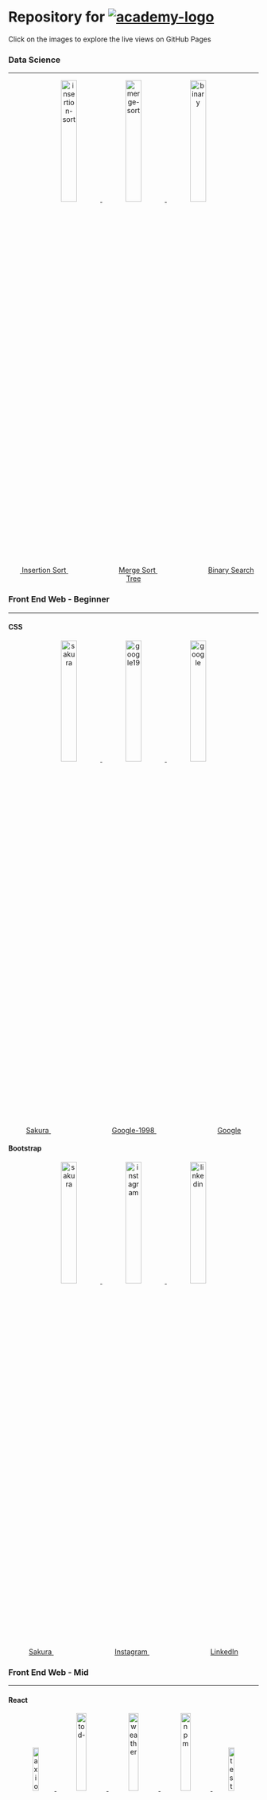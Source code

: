 # **Repository for [![academy-logo](https://github.com/kaylaa0/patika/assets/107824429/c85278d7-4d11-4056-b6b4-fb70bc3faaa5)](https://www.patika.dev/)**

Click on the images to explore the live views on GitHub Pages

### Data Science
<hr/>

<div align="center">
    <a href="https://kaylaa0.github.io/patika/data-science/data-structures-and-algorithms/insertion-sort">
      <img src="https://github-production-user-asset-6210df.s3.amazonaws.com/107824429/253803535-2b305ba4-956b-4a2a-b225-0bdf00e790b9.jpg" alt="insertion-sort" style="width:25%;">
    </a>
    <a href="https://kaylaa0.github.io/patika/data-science/data-structures-and-algorithms/merge-sort">
      <img src="https://github-production-user-asset-6210df.s3.amazonaws.com/107824429/253803532-10ca18d8-b5fd-4ee2-b966-cee9c916c94b.jpg" alt="merge-sort" style="width:25%;">
    </a>
    <a href="https://kaylaa0.github.io/patika/data-science/data-structures-and-algorithms/binary-search-tree">
      <img src="https://github-production-user-asset-6210df.s3.amazonaws.com/107824429/253803537-fe5027d6-36c3-438d-8277-e4f9fb907895.jpg" alt="binary" style="width:25%;">
    </a>
</div>
<div align="center">
    &emsp;<a href="https://kaylaa0.github.io/patika/data-science/data-structures-and-algorithms/insertion-sort">
      <span>Insertion Sort</span>
    </a>&emsp;&emsp;&emsp;&emsp;&emsp;&emsp;&emsp;
    <a href="https://kaylaa0.github.io/patika/data-science/data-structures-and-algorithms/merge-sort">
      <span>Merge Sort</span>
    </a>&emsp;&emsp;&emsp;&emsp;&emsp;&emsp;&emsp;
    <a href="https://kaylaa0.github.io/patika/data-science/data-structures-and-algorithms/binary-search-tree">
      <span>Binary Search Tree</span>
    </a>
</div>

### Front End Web - Beginner
<hr/>

#### CSS

<div align="center">
    <a href="https://kaylaa0.github.io/patika/front-end-web/1-beginner/css/homework-1/">
      <img src="https://github-production-user-asset-6210df.s3.amazonaws.com/107824429/253803538-44dd0928-a29d-496b-87ce-7165b7978ef2.jpg" alt="sakura" style="width:25%;">
    </a>
    <a href="https://kaylaa0.github.io/patika/front-end-web/1-beginner/css/homework-2/">
      <img src="https://github-production-user-asset-6210df.s3.amazonaws.com/107824429/253803540-e301c2d8-716a-4469-85c4-0676fb2dce07.jpg" alt="google19" style="width:25%;">
    </a>
    <a href="https://kaylaa0.github.io/patika/front-end-web/1-beginner/css/homework-3/">
      <img src="https://github-production-user-asset-6210df.s3.amazonaws.com/107824429/253803541-168c1cc9-cf31-4c20-9b05-c1d656a14455.jpg" alt="google" style="width:25%;">
    </a>
</div>
<div align="center">
    <a href="https://kaylaa0.github.io/patika/front-end-web/1-beginner/css/homework-1/">
      <span>Sakura</span>
    </a>&emsp;&emsp;&emsp;&emsp;&emsp;&emsp;&emsp;&emsp;&ensp;
    <a href="https://kaylaa0.github.io/patika/front-end-web/1-beginner/css/homework-2/">
      <span>Google-1998</span>
    </a>&emsp;&emsp;&emsp;&emsp;&emsp;&emsp;&emsp;&emsp;&ensp;
    <a href="https://kaylaa0.github.io/patika/front-end-web/1-beginner/css/homework-3/">
      <span>Google</span>
    </a>
</div>

#### Bootstrap

<div align="center">
    <a href="https://kaylaa0.github.io/patika/front-end-web/1-beginner/bootstrap/homework-1/">
      <img src="https://github-production-user-asset-6210df.s3.amazonaws.com/107824429/253803542-2f0ba480-a30f-4ff1-ab61-4509d7681a75.jpg" alt="sakura" style="width:25%;">
    </a>
    <a href="https://kaylaa0.github.io/patika/front-end-web/1-beginner/bootstrap/homework-2/">
      <img src="https://github-production-user-asset-6210df.s3.amazonaws.com/107824429/253803543-d5f9c20f-e594-4a53-addb-ba73bd4ffc83.jpg" alt="instagram" style="width:25%;">
    </a>
    <a href="https://kaylaa0.github.io/patika/front-end-web/1-beginner/bootstrap/homework-3/">
      <img src="https://github-production-user-asset-6210df.s3.amazonaws.com/107824429/253803544-b9e4091f-79b0-4a59-b7de-428beece565b.jpg" alt="linkedin" style="width:25%;">
    </a>
</div>
<div align="center">
    <a href="https://kaylaa0.github.io/patika/front-end-web/1-beginner/bootstrap/homework-1/">
      <span>Sakura</span>
    </a>&emsp;&emsp;&emsp;&emsp;&emsp;&emsp;&emsp;&emsp;&ensp;
    <a href="https://kaylaa0.github.io/patika/front-end-web/1-beginner/bootstrap/homework-2/">
      <span>Instagram</span>
    </a>&emsp;&emsp;&emsp;&emsp;&emsp;&emsp;&emsp;&emsp;&ensp;
    <a href="https://kaylaa0.github.io/patika/front-end-web/1-beginner/bootstrap/homework-3/">
      <span>LinkedIn</span>
    </a>
</div>

### Front End Web - Mid
<hr/>

#### React

<div align="center">
    <a href="https://github.com/kaylaa0/patika/tree/main/front-end-web/2-mid/react/homework-1">
      <img src="https://github-production-user-asset-6210df.s3.amazonaws.com/107824429/266740706-9a242704-4da8-4f11-910a-bc653c0e8712.jpg" alt="axios" style="width:15%;">
    </a>
    <a href="https://kaylaa0.github.io/patika/front-end-web/2-mid/react/homework-2/build/">
      <img src="https://github-production-user-asset-6210df.s3.amazonaws.com/107824429/266739936-665a42d9-80e5-4165-8bfd-d632040c5349.jpg" alt="tod-" style="width:20%;">
    </a>
    <a href="https://kaylaa0.github.io/patika/front-end-web/2-mid/react/homework-3/build/">
      <img src="https://github-production-user-asset-6210df.s3.amazonaws.com/107824429/266739979-f47f36e0-3b49-4721-b1a4-ba0b0763da63.jpg" alt="weather" style="width:20%;">
    </a>
    <a href="https://www.npmjs.com/package/sakura-button">
      <img src="https://github-production-user-asset-6210df.s3.amazonaws.com/107824429/266740072-5a46818b-f6ff-496e-98b1-ddde0e002c01.jpg" alt="npm" style="width:20%;">
    </a>
    <a href="https://kaylaa0.github.io/patika/front-end-web/2-mid/react/homework-5/">
      <img src="https://github-production-user-asset-6210df.s3.amazonaws.com/107824429/266740012-ffda375d-8a25-4aa3-b49f-ad9f1957fb42.jpg" alt="tests" style="width:15%;">
    </a>
</div>
<div align="center">
    <a href="https://github.com/kaylaa0/patika/tree/main/front-end-web/2-mid/react/homework-1">
      <span>Axios</span>
    </a>&emsp;&emsp;&emsp;&emsp;&emsp;&emsp;&ensp;
    <a href="https://kaylaa0.github.io/patika/front-end-web/2-mid/react/homework-2/build/">
      <span>To-Do</span>
    </a>&emsp;&emsp;&emsp;&emsp;&emsp;&emsp;&emsp;
    <a href="https://kaylaa0.github.io/patika/front-end-web/2-mid/react/homework-3/build/">
      <span>Weather</span>
    </a>&emsp;&emsp;&emsp;&emsp;&emsp;&emsp;&emsp;
    <a href="https://www.npmjs.com/package/sakura-button">
      <span>NPM</span>
    </a>&emsp;&emsp;&emsp;&emsp;&emsp;&emsp;&ensp;
    <a href="https://kaylaa0.github.io/patika/front-end-web/2-mid/react/homework-5/">
      <span>Tests</span>
    </a>
</div>

#### Redux - Homeworks

<div align="center">
    <a href="https://kaylaa0.github.io/patika/front-end-web/2-mid/redux/homework-1/build/">
      <img src="https://github-production-user-asset-6210df.s3.amazonaws.com/107824429/266784894-80444a7f-ed82-4ad8-ac68-863c93d61ca4.jpg" alt="notesapp" style="width:25%;">
    </a>
    <a href="https://kaylaa0.github.io/patika/front-end-web/2-mid/redux/homework-2/build/">
      <img src="https://github-production-user-asset-6210df.s3.amazonaws.com/107824429/266793401-4c35f719-2d08-476d-a372-77c63c436305.jpg" alt="spend" style="width:25%;">
    </a>
    <a href="https://kaylaa0.github.io/patika/front-end-web/2-mid/redux/homework-3/build/">
      <img src="https://github-production-user-asset-6210df.s3.amazonaws.com/107824429/266803655-68883c2f-bf07-46b8-8850-e962a3b98b57.jpg" alt="pokememory" style="width:25%;">
    </a>
</div>
<div align="center">
    <a href="https://kaylaa0.github.io/patika/front-end-web/2-mid/redux/homework-1/build/">
      <span>NotesApp</span>
    </a>&emsp;&emsp;&emsp;&emsp;&emsp;&emsp;&emsp;&emsp;&ensp;
    <a href="https://kaylaa0.github.io/patika/front-end-web/2-mid/redux/homework-2/build/">
      <span>Spend</span>
    </a>&emsp;&emsp;&emsp;&emsp;&emsp;&emsp;&emsp;&emsp;&ensp;
    <a href="https://kaylaa0.github.io/patika/front-end-web/2-mid/redux/homework-3/build/">
      <span>Pokémemory</span>
    </a>
</div>

#### Redux - Projects

<div align="center">
    <a href="https://kaylaa0.github.io/patika/front-end-web/2-mid/redux/project-1/build/">
      <img src="https://github-production-user-asset-6210df.s3.amazonaws.com/107824429/266845719-305b5fda-86bc-47c5-a712-842919578bd9.jpg" alt="baconipsum" width="25%">
    </a>
    <a href="https://kaylaa0.github.io/patika/front-end-web/2-mid/redux/project-2/build/">
      <img src="https://github-production-user-asset-6210df.s3.amazonaws.com/107824429/266852169-3cf266df-5e8c-49ef-bc37-b9fbbb85f230.jpg" alt="markdown" style="width:25%;">
    </a>
    <a href="https://kaylaa0.github.io/patika/front-end-web/2-mid/redux/project-3/build/">
      <img src="https://github-production-user-asset-6210df.s3.amazonaws.com/107824429/266868807-71d3827b-f710-4295-8e67-a69ba591825a.jpg" alt="covid19" style="width:25%;">
    </a>
</div>
<div align="center">
    <a href="https://kaylaa0.github.io/patika/front-end-web/2-mid/redux/project-1/build/">
      <span>Baconipsum</span>
    </a>&emsp;&emsp;&emsp;&emsp;&emsp;&emsp;&emsp;&ensp;
    <a href="https://kaylaa0.github.io/patika/front-end-web/2-mid/redux/project-2/build/">
      <span>Markdown</span>
    </a>&emsp;&emsp;&emsp;&emsp;&emsp;&emsp;&emsp;&emsp;&ensp;
    <a href="https://kaylaa0.github.io/patika/front-end-web/2-mid/redux/project-3/build/">
      <span>Covid-19</span>
    </a>
</div>
<div align="center">
    <a href="https://kaylaa0.github.io/patika/front-end-web/2-mid/redux/project-4/build/">
      <img src="https://github-production-user-asset-6210df.s3.amazonaws.com/107824429/266873603-525b0aa1-ceba-4ffd-91e0-24c12a8e0ef1.jpg" alt="weather" style="width:25%;">
    </a>
    <a href="https://kaylaa0.github.io/patika/front-end-web/2-mid/redux/project-5/build/">
      <img src="https://github-production-user-asset-6210df.s3.amazonaws.com/107824429/266891140-fb7e6f3e-c8d7-4310-866e-5925ff9d1971.jpg" alt="speedtype" style="width:25%;">
    </a>
    <a href="https://kaylaa0.github.io/patika/front-end-web/2-mid/redux/project-6/build/">
      <img src="https://github-production-user-asset-6210df.s3.amazonaws.com/107824429/267186843-dec23564-dc95-4528-b9ac-2d323db63e71.jpg" alt="checkers" alt="linkedin" style="width:25%;">
    </a>
</div>
<div align="center">
    <a href="https://kaylaa0.github.io/patika/front-end-web/2-mid/redux/project-4/build/">
      <span>Weather</span>
    </a>&emsp;&emsp;&emsp;&emsp;&emsp;&emsp;&emsp;&emsp;&ensp;
    <a href="https://kaylaa0.github.io/patika/front-end-web/2-mid/redux/project-5/build/">
      <span>Speedtype</span>
    </a>&emsp;&emsp;&emsp;&emsp;&emsp;&emsp;&emsp;&emsp;&ensp;
    <a href="https://kaylaa0.github.io/patika/front-end-web/2-mid/redux/project-6/build/">
      <span>Checkers</span>
    </a>
</div>

### Front End Web - Advanced
<hr/>

#### GraphQL - Homeworks

<div align="center">
    <a href="https://github.com/kaylaa0/patika/tree/main/front-end-web/3-advanced/graphql/homework-1">
      <img src="https://github-production-user-asset-6210df.s3.amazonaws.com/107824429/270144606-d55bcb61-799e-4d60-b401-d241d88a5fb7.jpg" alt="schema" style="width:25%;">
    </a>
    <a href="https://github.com/kaylaa0/patika/tree/main/front-end-web/3-advanced/graphql/homework-2">
      <img src="https://github-production-user-asset-6210df.s3.amazonaws.com/107824429/270144634-2ba3306c-586c-4a03-9933-e12b9ccd9b7c.jpg" alt="mutations" style="width:25%;">
    </a>
    <a href="https://github.com/kaylaa0/patika/tree/main/front-end-web/3-advanced/graphql/homework-3">
      <img src="https://github-production-user-asset-6210df.s3.amazonaws.com/107824429/270144648-eb2fd7f2-ebc8-4145-ba45-937d3b7a4069.jpg" alt="yoga" style="width:25%;">
    </a>
</div>
<div align="center">
    <a href="https://github.com/kaylaa0/patika/tree/main/front-end-web/3-advanced/graphql/homework-1">
      <span>Schema</span>
    </a>&emsp;&emsp;&emsp;&emsp;&emsp;&emsp;&emsp;&emsp;&emsp;
    <a href="https://github.com/kaylaa0/patika/tree/main/front-end-web/3-advanced/graphql/homework-2">
      <span>Mutations</span>
    </a>&emsp;&emsp;&emsp;&emsp;&emsp;&emsp;&emsp;&emsp;&emsp;&ensp;
    <a href="https://github.com/kaylaa0/patika/tree/main/front-end-web/3-advanced/graphql/homework-3">
      <span>Yoga</span>
    </a>
</div>
<div align="center">
    <a href="https://github.com/kaylaa0/patika/tree/main/front-end-web/3-advanced/graphql/homework-4">
      <img src="https://github-production-user-asset-6210df.s3.amazonaws.com/107824429/268476628-0faba617-46a8-48ef-9195-ea9af4fa9726.jpg" alt="hologala-1" style="width:25%;">
    </a>
    <a href="https://github.com/kaylaa0/patika/tree/main/front-end-web/3-advanced/graphql/homework-5">
      <img src="https://github-production-user-asset-6210df.s3.amazonaws.com/107824429/268479678-44828e5f-a96b-42ba-af37-5e6c8c4266ee.jpg" alt="hologala-2" style="width:25%;">
    </a>
    <a href="https://github.com/kaylaa0/patika/tree/main/front-end-web/3-advanced/graphql/homework-6">
      <img src="https://github-production-user-asset-6210df.s3.amazonaws.com/107824429/268520867-97b4002b-2357-4309-bcbd-c799fc5b47fc.jpg" alt="hologala-3" style="width:25%;">
    </a>
</div>
<div align="center">
    <a href="https://github.com/kaylaa0/patika/tree/main/front-end-web/3-advanced/graphql/homework-4">
      <span>Hologala-1</span>
    </a>&emsp;&emsp;&emsp;&emsp;&emsp;&emsp;&emsp;&emsp;
    <a href="https://github.com/kaylaa0/patika/tree/main/front-end-web/3-advanced/graphql/homework-5">
      <span>Hologala-2</span>
    </a>&emsp;&emsp;&emsp;&emsp;&emsp;&emsp;&emsp;&emsp;
    <a href="https://github.com/kaylaa0/patika/tree/main/front-end-web/3-advanced/graphql/homework-6">
      <span>Hologala-3</span>
    </a>
</div>

#### GraphQL - Projects

<div align="center">
    <a href="https://github.com/kaylaa0/patika/tree/main/front-end-web/3-advanced/graphql/project-1">
      <img src="https://github-production-user-asset-6210df.s3.amazonaws.com/107824429/270145108-98fb6d51-03ba-4d71-844e-e5c6470d54c9.jpg" alt="countries" style="width:20%;">
    </a>
    <a href="https://kaylaa0.github.io/patika/front-end-web/3-advanced/graphql/project-2/build/">
      <img src="https://github-production-user-asset-6210df.s3.amazonaws.com/107824429/268823174-60474d37-ae47-4b35-bd5d-766978524b70.jpg" alt="rickandmorty" width="20%">
    </a>
    <a href="https://github.com/kaylaa0/patika/tree/main/front-end-web/3-advanced/graphql/project-3">
      <img src="https://github-production-user-asset-6210df.s3.amazonaws.com/107824429/268844878-d7cb94be-cd6c-4843-88c8-e1da716a4629.jpg" alt="messages" style="width:20%;">
    </a>
    <a href="https://github.com/kaylaa0/patika/tree/main/front-end-web/3-advanced/graphql/project-4">
      <img src="https://github-production-user-asset-6210df.s3.amazonaws.com/107824429/269161772-af06851c-0db2-4b76-adce-27429146b118.png" alt="votes" style="width:20%;">
    </a>
</div>
<div align="center">
    <a href="https://github.com/kaylaa0/patika/tree/main/front-end-web/3-advanced/graphql/project-1">
      <span>Countries</span>
    </a>&emsp;&emsp;&emsp;&emsp;&emsp;
    <a href="https://kaylaa0.github.io/patika/front-end-web/3-advanced/graphql/project-2/build/">
      <span>Rick and Morty</span>
    </a>&emsp;&emsp;&emsp;&emsp;&ensp;
    <a href="https://github.com/kaylaa0/patika/tree/main/front-end-web/3-advanced/graphql/project-3">
      <span>Messages</span>
    </a>&emsp;&emsp;&emsp;&emsp;&emsp;&emsp;&ensp;
    <a href="https://github.com/kaylaa0/patika/tree/main/front-end-web/3-advanced/graphql/project-4">
      <span>Votes</span>
    </a>
</div>

#### Projects

<div align="center">
    <a href="https://kaylaa0.github.io/patika/front-end-web/3-advanced/projects/project-1/build/">
      <img src="https://github-production-user-asset-6210df.s3.amazonaws.com/107824429/269398821-50a607e6-7805-439e-881a-2ef2e24fae6a.jpg" alt="bmi" style="width:25%;">
    </a>
    <a href="https://kaylaa0.github.io/patika/front-end-web/3-advanced/projects/project-2/build/">
      <img src="https://github-production-user-asset-6210df.s3.amazonaws.com/107824429/269477156-7c09e8fa-61d2-45da-9fed-1c090b63631e.jpg" alt="cyberbazaar" style="width:25%;">
    </a>
    <a href="https://kaylaa0.github.io/patika/front-end-web/3-advanced/projects/project-3/build/">
      <img src="https://github-production-user-asset-6210df.s3.amazonaws.com/107824429/269703808-a87096bf-3ae2-4987-a1d7-24a294d2a017.jpg" alt="notes" style="width:25%;">
    </a>
</div>
<div align="center">
    <a href="https://kaylaa0.github.io/patika/front-end-web/3-advanced/projects/project-1/build/">
      <span>BMI Calculator</span>
    </a>&emsp;&emsp;&emsp;&emsp;&emsp;&emsp;&emsp;
    <a href="https://kaylaa0.github.io/patika/front-end-web/3-advanced/projects/project-2/build/">
      <span>Cyberbazaar</span>
    </a>&emsp;&emsp;&emsp;&emsp;&emsp;&emsp;&emsp;
    <a href="https://kaylaa0.github.io/patika/front-end-web/3-advanced/projects/project-3/build/">
      <span>NeonNotes</span>
    </a>
</div>
<div align="center">
    <a href="https://kaylaa0.github.io/patika/front-end-web/3-advanced/projects/project-4/build/">
      <img src="https://github-production-user-asset-6210df.s3.amazonaws.com/107824429/269777866-43547eb8-7cca-4316-a44a-a62b2eab6a35.jpg" alt="portfolio" style="width:25%;">
    </a>
    <a href="https://kaylaa0.github.io/patika/front-end-web/3-advanced/projects/project-5/client/build/">
      <img src="https://github-production-user-asset-6210df.s3.amazonaws.com/107824429/269878188-f2664164-a238-4232-91b7-742f73fd16d7.jpg" alt="luminova" style="width:25%;">
    </a>
    <a href="https://kaylaa0.github.io/patika/front-end-web/3-advanced/projects/project-6/build/">
      <img src="https://github-production-user-asset-6210df.s3.amazonaws.com/107824429/270071617-20891203-27d6-4c1b-9e95-149c8c42465c.jpg" alt="cybercoin" style="width:25%;">
    </a>
</div>
<div align="center">
    <a href="https://kaylaa0.github.io/patika/front-end-web/3-advanced/projects/project-4/build/">
      <span>Portfolio</span>
    </a>&emsp;&emsp;&emsp;&emsp;&emsp;&emsp;&emsp;&emsp;&ensp;
    <a href="https://kaylaa0.github.io/patika/front-end-web/3-advanced/projects/project-5/client/build/">
      <span>Luminova</span>
    </a>&emsp;&emsp;&emsp;&emsp;&emsp;&emsp;&emsp;&emsp;&ensp;
    <a href="https://kaylaa0.github.io/patika/front-end-web/3-advanced/projects/project-6/build/">
      <span>Cybercoin</span>
    </a>
</div>
<div align="center">
    <a href="https://kaylaa0.github.io/patika/front-end-web/3-advanced/projects/project-7/build/">
      <img src="https://github-production-user-asset-6210df.s3.amazonaws.com/107824429/270075756-53435312-7087-40e8-839e-b4fda6f9b6e1.jpg" alt="pokememory" style="width:20%;">
    </a>
    <a href="https://kaylaa0.github.io/patika/front-end-web/3-advanced/projects/project-8/build/">
      <img src="https://github-production-user-asset-6210df.s3.amazonaws.com/107824429/270082069-bbe06fe0-bc3e-45c2-bf9f-547a28e203ac.jpg" alt="openlibrary" style="width:20%;">
    </a>
    <a href="https://kaylaa0.github.io/patika/front-end-web/3-advanced/projects/project-9/build/">
      <img src="https://github-production-user-asset-6210df.s3.amazonaws.com/107824429/270089794-5c8e4f3d-f642-477a-a955-5cce3b5a477a.jpg" alt="じゃんけん" style="width:20%;">
    </a>
    <a href="https://kaylaa0.github.io/patika/front-end-web/3-advanced/projects/project-10/build/">
      <img src="https://github-production-user-asset-6210df.s3.amazonaws.com/107824429/270144770-10953c80-9f2e-475a-8105-b9152b3d22c9.jpg" alt="formbuilder" style="width:20%;">
    </a>
</div>
<div align="center">
    <a href="https://kaylaa0.github.io/patika/front-end-web/3-advanced/projects/project-7/build/">
      <span>Pokémemory</span>
    </a>&emsp;&emsp;&emsp;&emsp;&ensp;
    <a href="https://kaylaa0.github.io/patika/front-end-web/3-advanced/projects/project-8/build/">
      <span>OpenLibrary</span>
    </a>&emsp;&emsp;&emsp;&emsp;&emsp;
    <a href="https://kaylaa0.github.io/patika/front-end-web/3-advanced/projects/project-9/build/">
      <span>じゃんけん</span>
    </a>&emsp;&emsp;&emsp;&emsp;&ensp;
    <a href="https://kaylaa0.github.io/patika/front-end-web/3-advanced/projects/project-10/build/">
      <span>Form Builder</span>
    </a>
</div>


## Author

Kayla Akyüz - kaylakyuz@gmail.com

[![LinkedIn][linkedin-shield]][linkedin-url] 

[linkedin-shield]: https://img.shields.io/badge/-LinkedIn-black.svg?style=for-the-badge&logo=linkedin&colorB=0077B5&colorA=0077B5
[linkedin-url]: https://www.linkedin.com/in/-kayla-/
